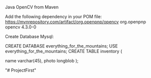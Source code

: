 Java OpenCV from Maven

Add the following dependency in your POM file:
 https://mvnrepository.com/artifact/org.openpnp/opencv 
<dependency>
    <groupId>org.openpnp</groupId>
    <artifactId>opencv</artifactId>
    <version>4.3.0-0</version>
</dependency>

Create Database Mysql:

CREATE DATABASE everything_for_the_mountains;
USE everything_for_the_mountains;
CREATE TABLE inventory
(

name varchar(45),
photo longblob
);

"# ProjectFirst" 
